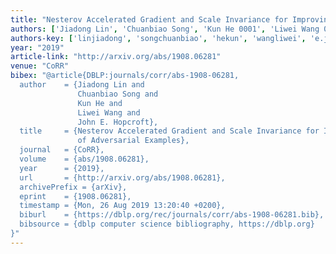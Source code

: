 ```yaml
---
title: "Nesterov Accelerated Gradient and Scale Invariance for Improving Transferability of Adversarial Examples"
authors: ['Jiadong Lin', 'Chuanbiao Song', 'Kun He 0001', 'Liwei Wang 0001', 'John E. Hopcroft']
authors-key: ['linjiadong', 'songchuanbiao', 'hekun', 'wangliwei', 'e.john']
year: "2019"
article-link: "http://arxiv.org/abs/1908.06281"
venue: "CoRR"
bibex: "@article{DBLP:journals/corr/abs-1908-06281,
  author    = {Jiadong Lin and
               Chuanbiao Song and
               Kun He and
               Liwei Wang and
               John E. Hopcroft},
  title     = {Nesterov Accelerated Gradient and Scale Invariance for Improving Transferability
               of Adversarial Examples},
  journal   = {CoRR},
  volume    = {abs/1908.06281},
  year      = {2019},
  url       = {http://arxiv.org/abs/1908.06281},
  archivePrefix = {arXiv},
  eprint    = {1908.06281},
  timestamp = {Mon, 26 Aug 2019 13:20:40 +0200},
  biburl    = {https://dblp.org/rec/journals/corr/abs-1908-06281.bib},
  bibsource = {dblp computer science bibliography, https://dblp.org}
}"
---
```

